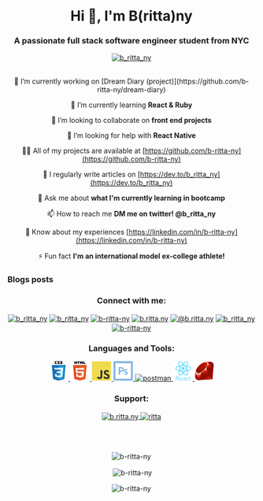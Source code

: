 <h1 align="center">Hi 👋, I'm B(ritta)ny</h1>
<h3 align="center">A passionate full stack software engineer student from NYC</h3>
<p align="center"> <a href="https://twitter.com/b_ritta_ny" target="blank"><img src="https://img.shields.io/twitter/follow/b_ritta_ny?logo=twitter&style=for-the-badge" alt="b_ritta_ny" /></a> </p>
<br>
<div align="center">
 🔭 I’m currently working on [Dream Diary (project)](https://github.com/b-ritta-ny/dream-diary)

 🌱 I’m currently learning **React & Ruby**

 👯 I’m looking to collaborate on **front end projects**

 🤝 I’m looking for help with **React Native**

 👨‍💻 All of my projects are available at [https://github.com/b-ritta-ny](https://github.com/b-ritta-ny)

 📝 I regularly write articles on [https://dev.to/b_ritta_ny](https://dev.to/b_ritta_ny)

 💬 Ask me about **what I'm currently learning in bootcamp**

 📫 How to reach me **DM me on twitter! @b_ritta_ny**

 📄 Know about my experiences [https://linkedin.com/in/b-ritta-ny](https://linkedin.com/in/b-ritta-ny)

 ⚡ Fun fact **I'm an international model ex-college athlete!**
</div>


### Blogs posts
<!-- BLOG-POST-LIST:START -->
<!-- BLOG-POST-LIST:END -->


<h3 align="center">Connect with me:</h3>
  <div align="center">
<p align="center">
<a href="https://dev.to/b_ritta_ny" target="blank"><img align="center" src="https://raw.githubusercontent.com/rahuldkjain/github-profile-readme-generator/master/src/images/icons/Social/devto.svg" alt="b_ritta_ny" height="30" width="40" /></a>
<a href="https://twitter.com/b_ritta_ny" target="blank"><img align="center" src="https://raw.githubusercontent.com/rahuldkjain/github-profile-readme-generator/master/src/images/icons/Social/twitter.svg" alt="b_ritta_ny" height="30" width="40" /></a>
<a href="https://linkedin.com/in/b-ritta-ny" target="blank"><img align="center" src="https://raw.githubusercontent.com/rahuldkjain/github-profile-readme-generator/master/src/images/icons/Social/linked-in-alt.svg" alt="b-ritta-ny" height="30" width="40" /></a>
<a href="https://instagram.com/b.ritta.ny" target="blank"><img align="center" src="https://raw.githubusercontent.com/rahuldkjain/github-profile-readme-generator/master/src/images/icons/Social/instagram.svg" alt="b.ritta.ny" height="30" width="40" /></a>
<a href="https://medium.com/@b.ritta.ny" target="blank"><img align="center" src="https://raw.githubusercontent.com/rahuldkjain/github-profile-readme-generator/master/src/images/icons/Social/medium.svg" alt="@b.ritta.ny" height="30" width="40" /></a>
<a href="https://www.hackerrank.com/b_ritta_ny" target="blank"><img align="center" src="https://raw.githubusercontent.com/rahuldkjain/github-profile-readme-generator/master/src/images/icons/Social/hackerrank.svg" alt="b_ritta_ny" height="30" width="40" /></a>
<a href="https://www.leetcode.com/b-ritta-ny" target="blank"><img align="center" src="https://raw.githubusercontent.com/rahuldkjain/github-profile-readme-generator/master/src/images/icons/Social/leet-code.svg" alt="b-ritta-ny" height="30" width="40" /></a>
</p>
</div>
<h3 align="center">Languages and Tools:</h3>
<p align="center"> <a href="https://www.w3schools.com/css/" target="_blank" rel="noreferrer"> <img src="https://raw.githubusercontent.com/devicons/devicon/master/icons/css3/css3-original-wordmark.svg" alt="css3" width="40" height="40"/> </a> <a href="https://www.w3.org/html/" target="_blank" rel="noreferrer"> <img src="https://raw.githubusercontent.com/devicons/devicon/master/icons/html5/html5-original-wordmark.svg" alt="html5" width="40" height="40"/> </a> <a href="https://developer.mozilla.org/en-US/docs/Web/JavaScript" target="_blank" rel="noreferrer"> <img src="https://raw.githubusercontent.com/devicons/devicon/master/icons/javascript/javascript-original.svg" alt="javascript" width="40" height="40"/> </a> <a href="https://www.photoshop.com/en" target="_blank" rel="noreferrer"> <img src="https://raw.githubusercontent.com/devicons/devicon/master/icons/photoshop/photoshop-line.svg" alt="photoshop" width="40" height="40"/> </a> <a href="https://postman.com" target="_blank" rel="noreferrer"> <img src="https://www.vectorlogo.zone/logos/getpostman/getpostman-icon.svg" alt="postman" width="40" height="40"/> </a> <a href="https://reactjs.org/" target="_blank" rel="noreferrer"> <img src="https://raw.githubusercontent.com/devicons/devicon/master/icons/react/react-original-wordmark.svg" alt="react" width="40" height="40"/> </a> <a href="https://www.ruby-lang.org/en/" target="_blank" rel="noreferrer"> <img src="https://raw.githubusercontent.com/devicons/devicon/master/icons/ruby/ruby-original.svg" alt="ruby" width="40" height="40"/> </a> </p>
    <div align="center">
<h3 align="center">Support:</h3>
<p><a href="https://www.buymeacoffee.com/b.ritta.ny"> <img align="center" src="https://cdn.buymeacoffee.com/buttons/v2/default-yellow.png" height="50" width="210" alt="b.ritta.ny" /></a><a href="https://ko-fi.com/ritta"> <img align="center" src="https://cdn.ko-fi.com/cdn/kofi3.png?v=3" height="50" width="210" alt="ritta" /></a></p><br><br>
  
    
<p><img align="center" src="https://github-readme-stats.vercel.app/api/top-langs?username=b-ritta-ny&show_icons=true&theme=dark&locale=en&layout=compact" alt="b-ritta-ny" /></p>

<p>&nbsp;<img align="center" src="https://github-readme-stats.vercel.app/api?username=b-ritta-ny&show_icons=true&theme=dark&locale=en" alt="b-ritta-ny" /></p>

<p><img align="center" src="https://github-readme-streak-stats.herokuapp.com/?user=b-ritta-ny&theme=dark" alt="b-ritta-ny" /></p>
</div>
